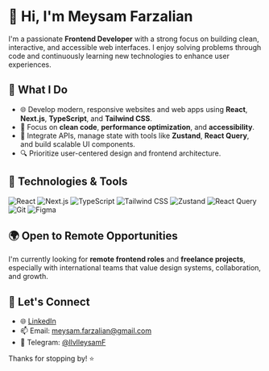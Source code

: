 # 👋 Hi, I'm Meysam Farzalian

I'm a passionate **Frontend Developer** with a strong focus on building clean, interactive, and accessible web interfaces. I enjoy solving problems through code and continuously learning new technologies to enhance user experiences.

## 🚀 What I Do

- 🌐 Develop modern, responsive websites and web apps using **React**, **Next.js**, **TypeScript**, and **Tailwind CSS**.
- 🧠 Focus on **clean code**, **performance optimization**, and **accessibility**.
- 🧰 Integrate APIs, manage state with tools like **Zustand**, **React Query**, and build scalable UI components.
- 🔍 Prioritize user-centered design and frontend architecture.

## 🧩 Technologies & Tools

![React](https://img.shields.io/badge/React-20232A?style=flat&logo=react)
![Next.js](https://img.shields.io/badge/Next.js-000000?style=flat&logo=nextdotjs)
![TypeScript](https://img.shields.io/badge/TypeScript-007ACC?style=flat&logo=typescript)
![Tailwind CSS](https://img.shields.io/badge/TailwindCSS-38B2AC?style=flat&logo=tailwind-css)
![Zustand](https://img.shields.io/badge/Zustand-000?style=flat&logo=zustand)
![React Query](https://img.shields.io/badge/React%20Query-FF4154?style=flat&logo=reactquery)
![Git](https://img.shields.io/badge/Git-F05032?style=flat&logo=git)
![Figma](https://img.shields.io/badge/Figma-000000?style=flat&logo=figma)

## 🌍 Open to Remote Opportunities

I'm currently looking for **remote frontend roles** and **freelance projects**, especially with international teams that value design systems, collaboration, and growth.

## 🤝 Let's Connect

- 🌐 [LinkedIn](https://www.linkedin.com/in/meysamfarzalian)
- 📫 Email: meysam.farzalian@gmail.com
- 💬 Telegram: [@llvlleysamF](https://t.me/llvlleysamF)

Thanks for stopping by! ⭐
